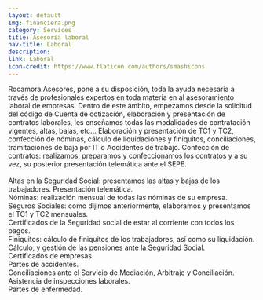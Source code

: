 ```yaml
---
layout: default
img: financiera.png
category: Services
title: Asesoría laboral
nav-title: Laboral
description:
link: Laboral
icon-credit: https://www.flaticon.com/authors/smashicons
---
```

Rocamora Asesores, pone a su disposición, toda la ayuda necesaria a través de profesionales expertos en
toda materia en al asesoramiento laboral de empresas.
Dentro de este ámbito, empezamos desde la solicitud del código de Cuenta de cotización, elaboración y
presentación de contratos laborales, les enseñamos todas las modalidades de contratación vigentes, altas,
bajas, etc...
Elaboración y presentación de TC1 y TC2, confección de nóminas, cálculo de liquidaciones y finiquitos,
conciliaciones, tramitaciones de baja por IT o Accidentes de trabajo.
Confección de contratos: realizamos, preparamos y confeccionamos los contratos y a su vez, su posterior
presentación telemática ante el SEPE.<br>
<br>
Altas en la Seguridad Social: presentamos las altas y bajas de los trabajadores. Presentación
telemática.<i class="fa fa-check" aria-hidden="true"></i><br>
Nóminas: realización mensual de todas las nóminas de su empresa.<i class="fa fa-check" aria-hidden="true"></i><br>
Seguros Sociales: como dijimos anteriormente, elaboramos y presentamos el TC1 y TC2 mensuales.<i class="fa fa-check" aria-hidden="true"></i><br>
Certificados de la Seguridad social de estar al corriente con todos los pagos.<i class="fa fa-check" aria-hidden="true"></i><br>
Finiquitos: cálculo de finiquitos de los trabajadores, así como su liquidación.<i class="fa fa-check" aria-hidden="true"></i><br>
Cálculo, y gestión de las pensiones ante la Seguridad Social.<i class="fa fa-check" aria-hidden="true"></i><br>
Certificados de empresas.<i class="fa fa-check" aria-hidden="true"></i><br>
Partes de accidentes.<i class="fa fa-check" aria-hidden="true"></i><br>
Conciliaciones ante el Servicio de Mediación, Arbitraje y Conciliación.<i class="fa fa-check" aria-hidden="true"></i><br>
Asistencia de inspecciones laborales.<i class="fa fa-check" aria-hidden="true"></i><br>
Partes de enfermedad.<i class="fa fa-check" aria-hidden="true"></i>
